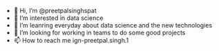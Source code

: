 - 👋 Hi, I’m @preetpalsinghspat
- 👀 I’m interested in data science
- 🌱 I’m leanring everyday about data science and the new technologies
- 💞️ I’m looking for working in teams to do some good projects
- 📫 How to reach me ign-preetpal.singh.1

<!---
preetpalsinghspat/preetpalsinghspat is a ✨ special ✨ repository because its `README.md` (this file) appears on your GitHub profile.
You can click the Preview link to take a look at your changes.
--->
